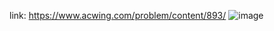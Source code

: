 link:   https://www.acwing.com/problem/content/893/
![image](https://user-images.githubusercontent.com/14832260/183249094-01d32ca5-fdcd-493b-864a-650737cf635c.png)
